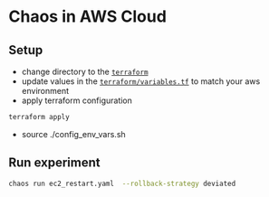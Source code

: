 # Chaos in AWS Cloud
## Setup
* change directory to the [`terraform`](./terraform)
* update values in the [`terraform/variables.tf`](./terraform/variables.tf) to match your aws environment
* apply terraform configuration
```bash
terraform apply
```
* source ./config_env_vars.sh

## Run experiment
```bash
chaos run ec2_restart.yaml  --rollback-strategy deviated
```
